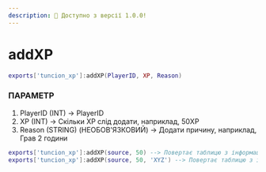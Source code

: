```yaml
---
description: 🔧 Доступно з версії 1.0.0!
---
```


# addXP

```lua title="Синтаксис експорту"
exports['tuncion_xp']:addXP(PlayerID, XP, Reason)
```

### ПАРАМЕТР

1. PlayerID <span className="color-blue">(INT)</span> <span className="color-orange">-> PlayerID</span>
2. XP <span className="color-blue">(INT)</span> <span className="color-orange">-> Скільки XP слід додати, наприклад, 50XP</span>
3. Reason <span className="color-blue">(STRING) (НЕОБОВ'ЯЗКОВИЙ)</span> <span className="color-orange">-> Додати причину, наприклад, Грав 2 години</span>

```lua
exports['tuncion_xp']:addXP(source, 50) --> Повертає таблицю з інформацією
exports['tuncion_xp']:addXP(source, 50, 'XYZ') --> Повертає таблицю з інформацією
```